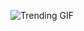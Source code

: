 
<!-- GIF_SECTION -->
![Trending GIF](https://media3.giphy.com/media/v1.Y2lkPThiYjIxNzcyNzltM29ibWtkZHd6MnpqMDVhNnlvdTBpYXdmdXdvaHgxZmp5ZDgzZyZlcD12MV9naWZzX3NlYXJjaCZjdD1n/hXddB04gkpgBoxApfh/giphy.gif)
<!-- END_GIF_SECTION -->
